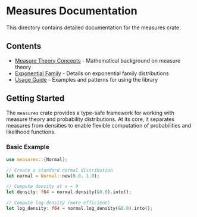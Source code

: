 # Measures Documentation

This directory contains detailed documentation for the measures crate.

## Contents

- [Measure Theory Concepts](measure_theory.md) - Mathematical background on measure theory
- [Exponential Family](exponential_family.md) - Details on exponential family distributions
- [Usage Guide](usage_guide.md) - Examples and patterns for using the library

## Getting Started

The `measures` crate provides a type-safe framework for working with measure theory
and probability distributions. At its core, it separates measures from densities
to enable flexible computation of probabilities and likelihood functions.

### Basic Example

```rust
use measures::{Normal};

// Create a standard normal distribution
let normal = Normal::new(0.0, 1.0);

// Compute density at x = 0
let density: f64 = normal.density(&0.0).into();

// Compute log-density (more efficient)
let log_density: f64 = normal.log_density(&0.0).into();
``` 